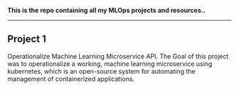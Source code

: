 **This is the repo containing all my MLOps projects and resources..**

---
## Project 1 
Operationalize Machine Learning Microservice API. The Goal of this project was to operationalize a working, machine learning microservice using kubernetes, which is an open-source system for automating the management of containerized applications. 

